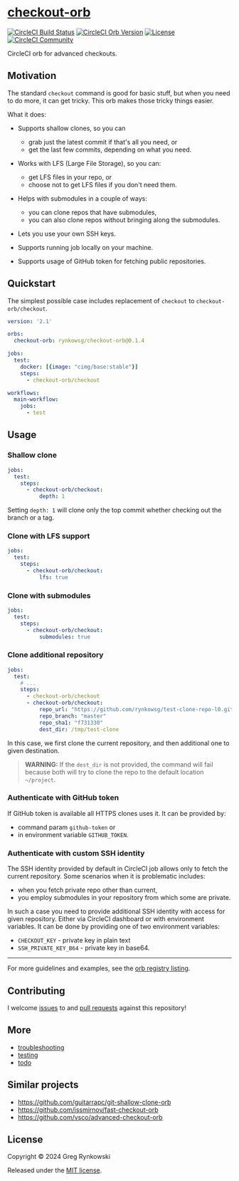 # [checkout-orb][orb-page]

[![CircleCI Build Status][badge-orb-build-status]][orb-pipeline]
[![CircleCI Orb Version][badge-orb-version]][orb-page]
[![License][badge-license]][orb-license]
[![CircleCI Community][badge-orbs-discuss]][orbs-discuss]

CircleCI orb for advanced checkouts.

## Motivation

The standard `checkout` command is good for basic stuff, but when you need to do more, it can get tricky.
This orb makes those tricky things easier.

What it does:

- Supports shallow clones, so you can
  - grab just the latest commit if that's all you need, or
  - get the last few commits, depending on what you need.

- Works with LFS (Large File Storage), so you can:
  - get LFS files in your repo, or
  - choose not to get LFS files if you don't need them.

- Helps with submodules in a couple of ways:
  - you can clone repos that have submodules,
  - you can also clone repos without bringing along the submodules.

- Lets you use your own SSH keys.

- Supports running job locally on your machine.

- Supports usage of GitHub token for fetching public repositories.


## Quickstart

The simplest possible case includes replacement of `checkout` to `checkout-orb/checkout`.

```yaml
version: '2.1'

orbs:
  checkout-orb: rynkowsg/checkout-orb@0.1.4

jobs:
  test:
    docker: [{image: "cimg/base:stable"}]
    steps:
      - checkout-orb/checkout

workflows:
  main-workflow:
    jobs:
      - test
```

## Usage

### Shallow clone

```yaml
jobs:
  test:
    steps:
      - checkout-orb/checkout:
          depth: 1
```
Setting `depth: 1` will clone only the top commit whether checking out the branch or a tag.

### Clone with LFS support

```yaml
jobs:
  test:
    steps:
      - checkout-orb/checkout:
          lfs: true
```

### Clone with submodules

```yaml
jobs:
  test:
    steps:
      - checkout-orb/checkout:
          submodules: true
```

### Clone additional repository

```yaml
jobs:
  test:
    # ...
    steps:
      - checkout-orb/checkout
      - checkout-orb/checkout:
          repo_url: "https://github.com/rynkowsg/test-clone-repo-l0.git"
          repo_branch: "master"
          repo_sha1: "f731330"
          dest_dir: /tmp/test-clone
```
In this case, we first clone the current repository, and then additional one to given destination.

> **WARNING:** If the `dest_dir` is not provided, the command will fail because both will try to clone the repo to the default location `~/project`.


### Authenticate with GitHub token

If GitHub token is available all HTTPS clones uses it.
It can be provided by:
- command param `github-token` or
- in environment variable `GITHUB_TOKEN`.

### Authenticate with custom SSH identity

The SSH identity provided by default in CircleCI job allows only to fetch the current repository.
Some scenarios when it is problematic includes:
- when you fetch private repo other than current,
- you employ submodules in your repository from which some are private.

In such a case you need to provide additional SSH identity with access for given repository.
Either via CircleCI dashboard or with environment variables.
It can be done by providing one of two environment variables:
- `CHECKOUT_KEY` - private key in plain text
- `SSH_PRIVATE_KEY_B64` - private key in base64.

---

For more guidelines and examples, see the [orb registry listing][orb-page].

## Contributing

I welcome [issues][gh-issues] to and [pull requests][gh-pulls] against this repository!

## More

- [troubleshooting](./docs/troubleshooting.md)
- [testing](./docs/testing.md)
- [todo](./docs/todo.md)

## Similar projects

- https://github.com/guitarrapc/git-shallow-clone-orb
- https://github.com/issmirnov/fast-checkout-orb
- https://github.com/vsco/advanced-checkout-orb

## License

Copyright © 2024 Greg Rynkowski

Released under the [MIT license][orb-license].

[badge-license]: https://img.shields.io/badge/license-MIT-lightgrey.svg
[badge-orb-build-status]: https://circleci.com/gh/rynkowsg/checkout-orb.svg?style=shield "CircleCI Build Status"
[badge-orb-version]: https://badges.circleci.com/orbs/rynkowsg/checkout-orb.svg
[badge-orbs-discuss]: https://img.shields.io/badge/community-CircleCI%20Discuss-343434.svg
[gh-issues]: https://github.com/rynkowsg/checkout-orb/issues
[gh-pulls]: https://github.com/rynkowsg/checkout-orb/pulls
[orb-license]: https://raw.githubusercontent.com/rynkowsg/checkout-orb/master/LICENSE
[orb-page]: https://circleci.com/developer/orbs/orb/rynkowsg/checkout-orb
[orb-pipeline]: https://circleci.com/gh/rynkowsg/checkout-orb
[orbs-discuss]: https://discuss.circleci.com/c/ecosystem/orbs
